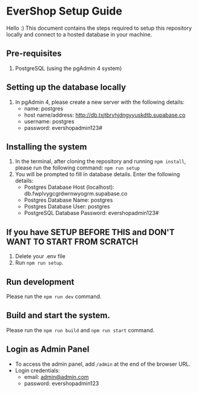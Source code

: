 # EverShop Setup Guide
Hello :) This document contains the steps required to setup this repository locally and connect to a hosted database in your machine.

## Pre-requisites
1. PostgreSQL (using the pgAdmin 4 system)

## Setting up the database locally
1. In pgAdmin 4, please create a new server with the following details:
	- name: postgres
	- host name/address: http://db.txjtbrvhjdngyyuskdtb.supabase.co
	- username: postgres
	- password: evershopadmin123#

## Installing the system
1. In the terminal, after cloning the repository and running `npm install`, please run the following command:
```npm run setup```
2. You will be prompted to fill in database details. Enter the following details: 
	- Postgres Database Host (localhost): db.fwplvygcgrdwrnwyogrm.supabase.co
	- Postgres Database Name:  postgres
	- Postgres Database User: postgres
	- PostgreSQL Database Password: evershopadmin123#

## If you have SETUP BEFORE THIS and DON'T WANT TO START FROM SCRATCH
1. Delete your .env file
2. Run `npm run setup`.

## Run development
Please run the `npm run dev` command.

## Build and start the system.
Please run the `npm run build` and `npm run start` command.

## Login as Admin Panel
- To access the admin panel, add `/admin` at the end of the browser URL.
- Login credentials:
  	- email: admin@admin.com
  	- password: evershopadmin123



